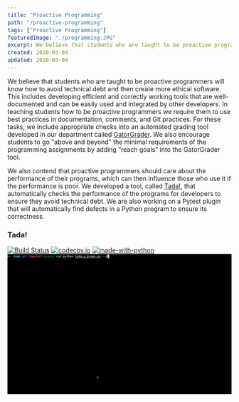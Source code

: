```yaml
---
title: "Proactive Programming"
path: "/proactive-programming"
tags: ["Proactive Programming"]
featuredImage: "./programming.JPG"
excerpt: We believe that students who are taught to be proactive programmers will know how to avoid technical debt and then create more ethical software.
created: 2020-03-04
updated: 2020-03-04
---
```


We believe that students who are taught to be proactive programmers will know how to avoid technical debt and then create more ethical software. This includes developing efficient and correctly working tools that are well-documented and can be easily used and integrated by other developers. In teaching students how to be proactive programmers we require them to use best practices in documentation, comments, and Git practices. For these tasks, we include appropriate checks into an automated grading tool developed in our department called [GatorGrader](https://github.com/GatorEducator/gatorgrader). We also encourage students to go "above and beyond" the minimal requirements of the programming assignments by adding “reach goals” into the GatorGrader tool.

We also contend that proactive programmers should care about the performance of their programs, which can then influence those who use it if the performance is poor. We developed a tool, called [Tada!](https://github.com/Tada-Project/tada), that automatically checks the performance of the programs for developers to ensure they avoid technical debt. We are also working on a Pytest plugin that will automatically find defects in a Python program to ensure its correctness.

### Tada!

[![Build Status](https://api.travis-ci.org/Tada-Project/tada.svg?branch=master)](https://travis-ci.org/Tada-Project/tada) [![codecov.io](https://codecov.io/github/Tada-Project/tada/coverage.svg?branch=master)](http://codecov.io/github/Tada-Project/tada?branch=master) [![made-with-python](https://img.shields.io/badge/Made%20with-Python-orange.svg)](https://www.python.org/)
![Tada gif](./tada.gif)
